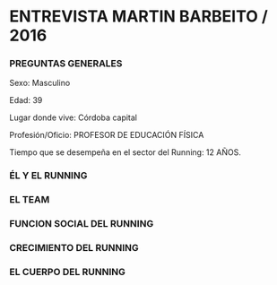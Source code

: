 # ENTREVISTA MARTIN BARBEITO / 2016

### PREGUNTAS GENERALES 

Sexo: Masculino

Edad: 39

Lugar donde vive: Córdoba capital

Profesión/Oficio: PROFESOR DE EDUCACIÓN FÍSICA

Tiempo que se desempeña en el sector del Running: 12 AÑOS.


### ÉL Y EL RUNNING

### EL TEAM
 
### FUNCION SOCIAL DEL RUNNING

### CRECIMIENTO DEL RUNNING 


### EL CUERPO DEL RUNNING

